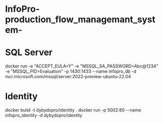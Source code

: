 # InfoPro-production_flow_managemant_system-


# SQL Server
docker run -e "ACCEPT_EULA=Y" -e "MSSQL_SA_PASSWORD=Abc@1234" -e "MSSQL_PID=Evaluation" -p 1430:1433  --name infopro_db -d mcr.microsoft.com/mssql/server:2022-preview-ubuntu-22.04

# Identity
docker build -t dybydxpro/identity .
docker run -p 5002:80 --name infopro_identity -d dybydxpro/identity